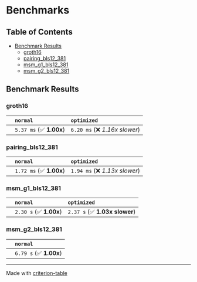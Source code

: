 # Benchmarks

## Table of Contents

- [Benchmark Results](#benchmark-results)
    - [groth16](#groth16)
    - [pairing_bls12_381](#pairing_bls12_381)
    - [msm_g1_bls12_381](#msm_g1_bls12_381)
    - [msm_g2_bls12_381](#msm_g2_bls12_381)

## Benchmark Results

### groth16

|        | `normal`                | `optimized`                     |
|:-------|:------------------------|:------------------------------- |
|        | `5.37 ms` (✅ **1.00x**) | `6.20 ms` (❌ *1.16x slower*)    |

### pairing_bls12_381

|        | `normal`                | `optimized`                     |
|:-------|:------------------------|:------------------------------- |
|        | `1.72 ms` (✅ **1.00x**) | `1.94 ms` (❌ *1.13x slower*)    |

### msm_g1_bls12_381

|        | `normal`               | `optimized`                    |
|:-------|:-----------------------|:------------------------------ |
|        | `2.30 s` (✅ **1.00x**) | `2.37 s` (✅ **1.03x slower**)  |

### msm_g2_bls12_381

|        | `normal`                |
|:-------|:----------------------- |
|        | `6.79 s` (✅ **1.00x**)  |

---
Made with [criterion-table](https://github.com/nu11ptr/criterion-table)

